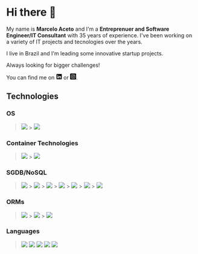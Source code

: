 # Hi there 👋

<!--
**maceto2016/maceto2016** is a ✨ _special_ ✨ repository because its `README.md` (this file) appears on your GitHub profile.

Here are some ideas to get you started:

- 🔭 I’m currently working on ...
- 🌱 I’m currently learning ...
- 👯 I’m looking to collaborate on ...
- 🤔 I’m looking for help with ...
- 💬 Ask me about ...
- 📫 How to reach me: ...
- 😄 Pronouns: ...
- ⚡ Fun fact: ...
-->

My name is **Marcelo Aceto** and I'm a **Entreprenuer and Software Engineer/IT Consultant** with 35 years of experience. I've been working on a variety of IT projects and tecnologies over the years.

I live in Brazil and I'm leading some innovative startup projects.

Always looking for bigger challenges!

You can find me on [![LinkedIn](./assets/linkedin-16.png)][1] or [![Instagram](./assets/instagram-16.png)][2].

## Technologies

### OS

> ![](https://img.shields.io/badge/OS-Linux-informational?style=flat&logo=linux&logoColor=white&color=2bbc8a) > ![](https://img.shields.io/badge/OS-windows-informational?style=flat&logo=windows&logoColor=white&color=2bbc8a)

### Container Technologies

> ![](https://img.shields.io/badge/Tools-Docker-informational?style=flat&logo=docker&logoColor=white&color=2bbc8a) > ![](https://img.shields.io/badge/Tools-Kubernetes-informational?style=flat&logo=kubernetes&logoColor=white&color=2bbc8a)

### SGDB/NoSQL

> ![](https://img.shields.io/badge/Tools-PostgreSQL-informational?style=flat&logo=postgresql&logoColor=white&color=2bbc8a) > ![](https://img.shields.io/badge/Tools-Orocle-informational?style=flat&logo=oracle&logoColor=white&color=2bbc8a) > ![](https://img.shields.io/badge/Tools-SQLServer-informational?style=flat&logo=microsoft-sql-server&logoColor=white&color=2bbc8a) > ![](https://img.shields.io/badge/Tools-Informix-informational?style=flat&logo=ibm-informix&logoColor=white&color=2bbc8a) > ![](https://img.shields.io/badge/Tools-MySQL-informational?style=flat&logo=MySQL&logoColor=white&color=2bbc8a) > ![](https://img.shields.io/badge/Tools-MongoDB-informational?style=flat&logo=mongodb&logoColor=white&color=2bbc8a) > ![](https://img.shields.io/badge/Tools-Redis-informational?style=flat&logo=redis&logoColor=white&color=2bbc8a)

### ORMs

> ![](https://img.shields.io/badge/ORM-Sequelize-informational?style=flat&logo=sequelize&logoColor=white&color=2bbc8a) > ![](https://img.shields.io/badge/ORM-Mongoose/Typegooose-informational?style=flat&logo=sequelize&logoColor=white&color=2bbc8a) > ![](https://img.shields.io/badge/ORM-TypeORM-informational?style=flat&logo=sequelize&logoColor=white&color=2bbc8a)

### Languages

> ![](https://img.shields.io/badge/Code-Python-informational?style=flat&logo=python&logoColor=white&color=2bbc8a)
> ![](https://img.shields.io/badge/Code-JavaScript-informational?style=flat&logo=javascript&logoColor=white&color=2bbc8a)
> ![](https://img.shields.io/badge/Code-Golang-informational?style=flat&logo=go&logoColor=white&color=2bbc8a)
> ![](https://img.shields.io/badge/Code-ObjectPascal-informational?style=flat&logo=delphi&logoColor=white&color=2bbc8a)
> ![](https://img.shields.io/badge/Code-C++-informational?style=flat&logo=c&logoColor=white&color=2bbc8a)

<!-- Links to my personal social media accounts -->

[1]: https://www.linkedin.com/in/macetofit
[2]: https://www.instagram.com/macetofit
